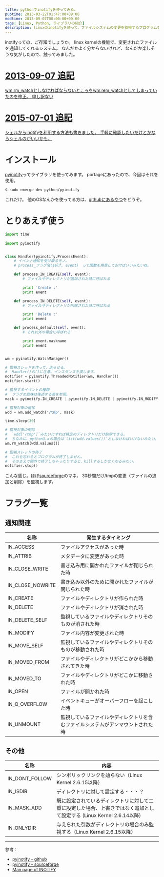 ```yaml
---
title: pythonでinotifyを使ってみる。
pubtime: 2013-03-22T01:47:00+09:00
modtime: 2013-09-07T00:00:00+09:00
tags: [Linux, Python, ライブラリの紹介]
description: linuxのinotifyを使って、ファイルシステムの変更を監視するプログラムをPythonで作ってみました。
---
```


inotifyっての、ご存知でしょうか。
linux karnelの機能で、変更されたファイルを通知してくれるシステム。
なんだかよく分からないけれど、なんだか楽しそうな気がしたので、触ってみました。

<ins date="2013-09-07">

# 2013-09-07 追記

wm.rm_watchとしなければならないところをwm.rem_watchとしてしまっていたのを修正。
申し訳ない

</ins>
<ins date="2015-07-01">

# 2015-07-01 追記

[シェルからinotifyを利用する方法](/blog/2015/06/watch-file-modify)も書きました。
手軽に確認したいだけとかならシェルのがいいかも。

</ins>

# インストール
[pyinotify](https://github.com/seb-m/pyinotify/wiki)ってライブラリを使ってみます。
portageにあったので、今回はそれを使用。

``` shell
$ sudo emerge dev-python/pyinotify
```
これだけ。
他のOSなんかを使ってる方は、[githubにあるやつ](https://github.com/seb-m/pyinotify)をどうぞ。

# とりあえず使う
``` python
import time
	
import pyinotify


class Handler(pyinotify.ProcessEvent):
	# イベント通知を受け取るモノ。
	# process_フラグ名(self, event)　って関数を用意しておけばいいみたいね。

	def process_IN_CREATE(self, event):
		# ファイルやディレクトリが追加された時に呼ばれる

		print 'Create :'
		print event

	def process_IN_DELETE(self, event):
		# ファイルやディレクトリが削除された時に呼ばれる

		print 'Delete :'
		print event

	def process_default(self, event):
		# それ以外の場合に呼ばれる

		print event.maskname
		print event


wm = pyinotify.WatchManager()

# 監視スレッドを作って、走らせる。
#  Handler()の()に注意。インスタンスを渡します。
notifier = pyinotify.ThreadedNotifier(wm, Handler())
notifier.start()

# 監視するイベントの種類
#  フラグの意味は後述する表を参照。
mask = pyinotify.IN_CREATE | pyinotify.IN_DELETE | pyinotify.IN_MODIFY

# 監視対象の追加
wdd = wm.add_watch('/tmp', mask)

time.sleep(30)

# 監視対象の削除
#  `wdd['/tmp']`みたいにすれば特定のディレクトリだけ削除できる。
#  ちなみに、python3.xの場合は`list(wdd.values())`としなければいけないみたい。
wm.rm_watch(wdd.values())

# 監視スレッドの終了
#  これを忘れるとプログラムが終了しません。
#  そのまえで例外で終了しちゃったりすると、killするしかなくなるみたい。
notifier.stop()
```
こんな感じ。ほぼ[sourceforge](http://pyinotify.sourceforge.net/#Brief_Tutorial)のマネ。
30秒間だけ/tmpの変更（ファイルの追加と削除）を監視します。

# フラグ一覧
## 通知関連

|名称            |発生するタイミング                                      |
|----------------|--------------------------------------------------------|
|IN_ACCESS       |ファイルアクセスがあった時                              |
|IN_ATTRIB       |メタデータに変更があった時                              |
|IN_CLOSE_WRITE  |書き込み用に開かれたファイルが閉じられた時              |
|IN_CLOSE_NOWRITE|書き込み以外のために開かれたファイルが閉じられた時      |
|IN_CREATE       |ファイルやディレクトリが作られた時                      |
|IN_DELETE       |ファイルやディレクトリが消された時                      |
|IN_DELETE_SELF  |監視しているファイルやディレクトリそのものが消された時  |
|IN_MODIFY       |ファイル内容が変更された時                              |
|IN_MOVE_SELF    |監視しているファイルやディレクトリそのものが移動された時|
|IN_MOVED_FROM   |ファイルやディレクトリがどこかから移動されてきた時      |
|IN_MOVED_TO     |ファイルやディレクトリがどこかに移動された時            |
|IN_OPEN         |ファイルが開かれた時                                    |
|IN_Q_OVERFLOW   |イベントキューがオーバーフローを起こした時              |
|IN_UNMOUNT      |監視しているファイルやディレクトリを含むファイルシステムがアンマウントされた時|

## その他

|名称          |内容                                                                                                                |
|--------------|--------------------------------------------------------------------------------------------------------------------|
|IN_DONT_FOLLOW|シンボリックリンクを辿らない（Linux Kernel 2.6.15以降）                                                             |
|IN_ISDIR      |ディレクトリに対して設定する・・・？                                                                                |
|IN_MASK_ADD   |既に設定されているディレクトリに対して二重に設定した場合、上書きではなく追加として設定する (Linux Kernel 2.6.14以降)|
|IN_ONLYDIR    |与えられた引数がディレクトリの場合のみ監視する（Linux Kernel 2.6.15以降）                                           |

---

参考：
- [pyinotify - github](https://github.com/seb-m/pyinotify/wiki)
- [pyinotify - sourceforge](http://pyinotify.sourceforge.net/)
- [Man page of INOTIFY](http://linuxjm.sourceforge.jp/html/LDP_man-pages/man7/inotify.7.html)
